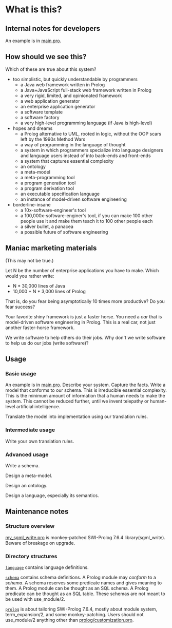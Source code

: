 # What is this?

## Internal notes for developers

An example is in [main.pro](main.pro).

## How should we see this?

Which of these are true about this system?

- too simplistic, but quickly understandable by programmers
    - a Java web framework written in Prolog
    - a Java+JavaScript full-stack web framework written in Prolog
    - a very rigid, limited, and opinionated framework
    - a web application generator
    - an enterprise application generator
    - a software template
    - a software factory
    - a very high-level programming language (if Java is high-level)
- hopes and dreams
    - a Prolog alternative to UML, rooted in logic,
    without the OOP scars left by the 1990s Method Wars
    - a way of programming in the language of thought
    - a system in which programmers specialize into language designers and language users
    instead of into back-ends and front-ends
    - a system that captures essential complexity
    - an ontology
    - a meta-model
    - a meta-programming tool
    - a program generation tool
    - a program derivation tool
    - an executable specification language
    - an instance of model-driven software engineering
- borderline-insane
    - a 10x-software-engineer's tool
    - a 100,000x-software-enginer's tool,
    if you can make 100 other people use it
    and make them teach it to 100 other people each
    - a silver bullet, a panacea
    - a possible future of software engineering

## Maniac marketing materials

(This may not be true.)

Let N be the number of enterprise applications you have to make.
Which would you rather write:
- N * 30,000 lines of Java
- 10,000 + N * 3,000 lines of Prolog

That is, do you fear being asymptotically 10 times more productive?
Do you fear success?

Your favorite shiny framework is just a faster horse.
You need a _car_ that is model-driven software engineering in Prolog.
This is a real car, not just another faster-horse framework.

We write software to help others do their jobs.
Why don't we write software to help us do our jobs (write software)?

## Usage

### Basic usage

An example is in [main.pro](main.pro).
Describe your system.
Capture the facts.
Write a model that conforms to our schema.
This is irreducible essential complexity.
This is the minimum amount of information that a human needs to make the system.
This cannot be reduced further,
until we invent telepathy or human-level artificial intelligence.

Translate the model into implementation using our translation rules.

### Intermediate usage

Write your own translation rules.

### Advanced usage

Write a schema.

Design a meta-model.

Design an ontology.

Design a language, especially its semantics.

## Maintenance notes

### Structure overview

[my_sgml_write.pro](my_sgml_write.pro) is monkey-patched SWI-Prolog 7.6.4 library(sgml_write).
Beware of breakage on upgrade.

### Directory structures

[`language`](language/) contains language definitions.

[`schema`](schema/) contains schema definitions.
A Prolog module may _conform_ to a _schema_.
A schema reserves some predicate names and gives meaning to them.
A Prolog module can be thought as an SQL schema.
A Prolog predicate can be thought as an SQL table.
These schemas are not meant to be used with use_module/2.

[`prolog`](prolog/) is about tailoring SWI-Prolog 7.6.4,
mostly about module system, term_expansion/2, and some monkey-patching.
Users should not use_module/2 anything other than [prolog/customization.pro](prolog/customization.pro).
